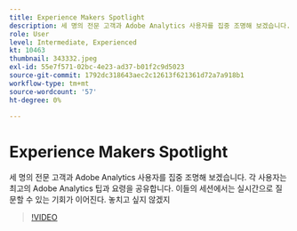 ```yaml
---
title: Experience Makers Spotlight
description: 세 명의 전문 고객과 Adobe Analytics 사용자를 집중 조명해 보겠습니다.
role: User
level: Intermediate, Experienced
kt: 10463
thumbnail: 343332.jpeg
exl-id: 55e7f571-02bc-4e23-ad37-b01f2c9d5023
source-git-commit: 1792dc318643aec2c12613f621361d72a7a918b1
workflow-type: tm+mt
source-wordcount: '57'
ht-degree: 0%

---
```


# Experience Makers Spotlight

세 명의 전문 고객과 Adobe Analytics 사용자를 집중 조명해 보겠습니다. 각 사용자는 최고의 Adobe Analytics 팁과 요령을 공유합니다. 이들의 세션에서는 실시간으로 질문할 수 있는 기회가 이어진다. 놓치고 싶지 않겠지

>[!VIDEO](https://video.tv.adobe.com/v/343332/?quality=12&learn=on)
